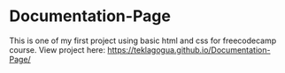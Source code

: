 # Documentation-Page
This is one of my first project 
using basic html and css for freecodecamp course.
View project here: 
https://teklagogua.github.io/Documentation-Page/